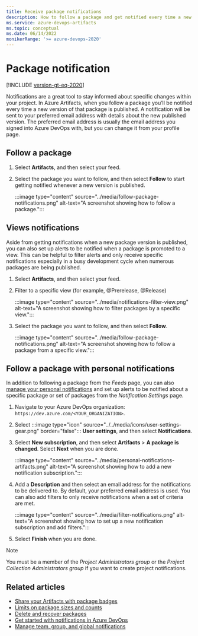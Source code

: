 ```yaml
---
title: Receive package notifications
description: How to follow a package and get notified every time a new version is published
ms.service: azure-devops-artifacts
ms.topic: conceptual
ms.date: 06/14/2022
monikerRange: '>= azure-devops-2020'
---
```


# Package notification

[!INCLUDE [version-gt-eq-2020](../../includes/version-gt-eq-2020.md)]

Notifications are a great tool to stay informed about specific changes within your project. In Azure Artifacts, when you follow a package you’ll be notified every time a new version of that package is published. A notification will be sent to your preferred email address with details about the new published version. The preferred email address is usually the email address you signed into Azure DevOps with, but you can change it from your profile page.

## Follow a package

1. Select **Artifacts**, and then select your feed.

1. Select the package you want to follow, and then select **Follow** to start getting notified whenever a new version is published.

    :::image type="content" source="../media/follow-package-notifications.png" alt-text="A screenshot showing how to follow a package.":::

## Views notifications

Aside from getting notifications when a new package version is published, you can also set up alerts to be notified when a package is promoted to a view. This can be helpful to filter alerts and only receive specific notifications especially in a busy development cycle when numerous packages are being published.

1. Select **Artifacts**, and then select your feed.

1. Filter to a specific view (for example, @Prerelease, @Release)

    :::image type="content" source="../media/notifications-filter-view.png" alt-text="A screenshot showing how to filter packages by a specific view.":::

1. Select the package you want to follow, and then select **Follow**.

    :::image type="content" source="../media/follow-package-notifications.png" alt-text="A screenshot showing how to follow a package from a specific view.":::

## Follow a package with personal notifications

 In addition to following a package from the _Feeds_ page, you can also [manage your personal notifications](../../organizations/notifications/manage-your-personal-notifications.md) and set up alerts to be notified about a specific package or set of packages from the _Notification Settings_ page.

1. Navigate to your Azure DevOps organization: `https://dev.azure.com/<YOUR_ORGANIZATION>`.

1. Select :::image type="icon" source="../../media/icons/user-settings-gear.png" border="false":::  **User settings**, and then select **Notifications**.

1. Select **New subscription**, and then select **Artifacts** > **A package is changed**. Select **Next** when you are done.

    :::image type="content" source="../media/personal-notifications-artifacts.png" alt-text="A screenshot showing how to add a new notification subscription.":::

1. Add a **Description** and then select an email address for the notifications to be delivered to. By default, your preferred email address is used. You can also add filters to only receive notifications when a set of criteria are met.

    :::image type="content" source="../media/filter-notifications.png" alt-text="A screenshot showing how to set up a new notification subscription and add filters.":::

1. Select **Finish** when you are done.

> [!Note]
> You must be a member of the *Project Administrators group* or the *Project Collection Administrators group* if you want to create project notifications.

## Related articles

- [Share your Artifacts with package badges](../package-badges.md)
- [Limits on package sizes and counts](../reference/limits.md)
- [Delete and recover packages](../how-to/delete-and-recover-packages.md)
- [Get started with notifications in Azure DevOps](../../organizations/notifications/about-notifications.md)
- [Manage team, group, and global notifications](../../organizations/notifications/manage-team-group-global-organization-notifications.md)

